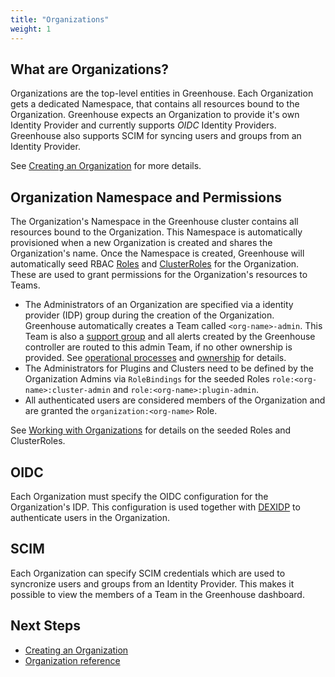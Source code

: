 ```yaml
---
title: "Organizations"
weight: 1
---
```


## What are Organizations?

Organizations are the top-level entities in Greenhouse. Each Organization gets a dedicated Namespace, that contains all resources bound to the Organization.
Greenhouse expects an Organization to provide it's own Identity Provider and currently supports _OIDC_ Identity Providers. Greenhouse also supports SCIM for syncing users and groups from an Identity Provider.

See [Creating an Organization](./../../../user-guides/organization/creation) for more details.

## Organization Namespace and Permissions

The Organization's Namespace in the Greenhouse cluster contains all resources bound to the Organization. This Namespace is automatically provisioned when a new Organization is created and shares the Organization's name.
Once the Namespace is created, Greenhouse will automatically seed RBAC [Roles](./../../../pkg/rbac/role.go) and [ClusterRoles](./../../../pkg/rbac/clusterrole.go) for the Organization. These are used to grant permissions for the Organization's resources to Teams.

- The Administrators of an Organization are specified via a identity provider (IDP) group during the creation of the Organization. Greenhouse automatically creates a Team called `<org-name>-admin`. This Team is also a [support group](teams.md#support-groups) and all alerts created by the Greenhouse controller are routed to this admin Team, if no other ownership is provided. See [operational processes](./../operations/processes.md) and [ownership](./../operations/ownership.md) for details.
- The Administrators for Plugins and Clusters need to be defined by the Organization Admins via `RoleBindings` for the seeded Roles `role:<org-name>:cluster-admin` and `role:<org-name>:plugin-admin`.
- All authenticated users are considered members of the Organization and are granted the `organization:<org-name>` Role.

See [Working with Organizations](./../../../reference/components/organization#role-based-access-control-within-the-organization-namespace) for details on the seeded Roles and ClusterRoles.

## OIDC

Each Organization must specify the OIDC configuration for the Organization's IDP. This configuration is used together with [DEXIDP](https://dexidp.io/) to authenticate users in the Organization.

## SCIM

Each Organization can specify SCIM credentials which are used to syncronize users and groups from an Identity Provider. This makes it possible to view the members of a Team in the Greenhouse dashboard.

## Next Steps

- [Creating an Organization](./../../../user-guides/organization/creation)
- [Organization reference](./../../reference/components/organization)
